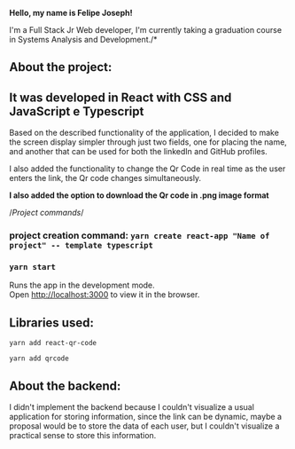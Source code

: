 

**Hello, my name is Felipe Joseph!**

I'm a Full Stack Jr Web developer,
I'm currently taking a graduation course
in Systems Analysis and Development./*

## About the project:

## It was developed in React with CSS and JavaScript e Typescript

Based on the described functionality of the application, 
I decided to make the screen display simpler through just two fields, 
one for placing the name, 
and another that can be used for both the linkedIn and GitHub profiles.

I also added the functionality to change the Qr Code in real time 
as the user enters the link, the Qr code changes simultaneously.

**I also added the option to download the Qr code in .png image format**

/*Project commands*/

### project creation command: `yarn create react-app "Name of project" -- template typescript`

### `yarn start`

Runs the app in the development mode.\
Open [http://localhost:3000](http://localhost:3000) to view it in the browser.

## Libraries used:

 `yarn add react-qr-code`

 `yarn add qrcode`

## About the backend:

I didn't implement the backend because I couldn't visualize a usual application for storing information, 
since the link can be dynamic, 
maybe a proposal would be to store the data of each user, 
but I couldn't visualize a practical sense to store this information.





